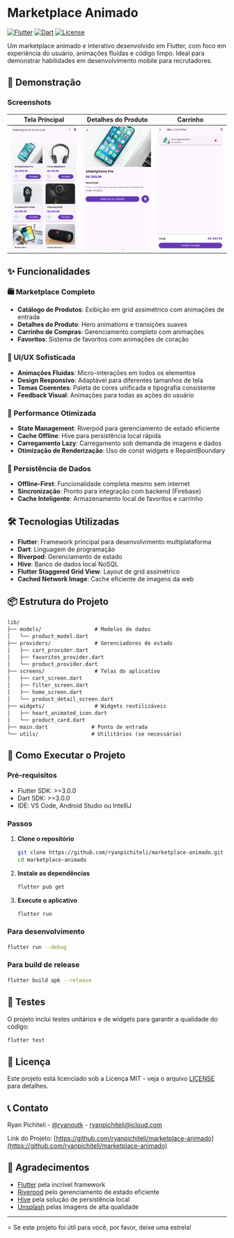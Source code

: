 # Marketplace Animado

[![Flutter](https://img.shields.io/badge/Flutter-02569B?style=for-the-badge&logo=flutter&logoColor=white)](https://flutter.dev)
[![Dart](https://img.shields.io/badge/Dart-0175C2?style=for-the-badge&logo=dart&logoColor=white)](https://dart.dev)
[![License](https://img.shields.io/badge/License-MIT-green.svg)](https://opensource.org/licenses/MIT)

Um marketplace animado e interativo desenvolvido em Flutter, com foco em experiência do usuário, animações fluidas e código limpo. Ideal para demonstrar habilidades em desenvolvimento mobile para recrutadores.

## 📱 Demonstração

### Screenshots

| Tela Principal | Detalhes do Produto | Carrinho |
|----------------|---------------------|----------|
| ![Tela Principal](screenshots/home_screen.png) | ![Detalhes do Produto](screenshots/product_detail.png) | ![Carrinho](screenshots/cart_screen.png) |


## ✨ Funcionalidades

### 🛍️ Marketplace Completo
- **Catálogo de Produtos**: Exibição em grid assimétrico com animações de entrada
- **Detalhes do Produto**: Hero animations e transições suaves
- **Carrinho de Compras**: Gerenciamento completo com animações
- **Favoritos**: Sistema de favoritos com animações de coração

### 🎨 UI/UX Sofisticada
- **Animações Fluidas**: Micro-interações em todos os elementos
- **Design Responsivo**: Adaptável para diferentes tamanhos de tela
- **Temas Coerentes**: Paleta de cores unificada e tipografia consistente
- **Feedback Visual**: Animações para todas as ações do usuário

### 🚀 Performance Otimizada
- **State Management**: Riverpod para gerenciamento de estado eficiente
- **Cache Offline**: Hive para persistência local rápida
- **Carregamento Lazy**: Carregamento sob demanda de imagens e dados
- **Otimização de Renderização**: Uso de const widgets e RepaintBoundary

### 💾 Persistência de Dados
- **Offline-First**: Funcionalidade completa mesmo sem internet
- **Sincronização**: Pronto para integração com backend (Firebase)
- **Cache Inteligente**: Armazenamento local de favoritos e carrinho

## 🛠️ Tecnologias Utilizadas

- **Flutter**: Framework principal para desenvolvimento multiplataforma
- **Dart**: Linguagem de programação
- **Riverpod**: Gerenciamento de estado
- **Hive**: Banco de dados local NoSQL
- **Flutter Staggered Grid View**: Layout de grid assimétrico
- **Cached Network Image**: Cache eficiente de imagens da web

## 📦 Estrutura do Projeto

```
lib/
├── models/                 # Modelos de dados
│   └── product_model.dart
├── providers/              # Gerenciadores de estado
│   ├── cart_provider.dart
│   ├── favorites_provider.dart
│   └── product_provider.dart
├── screens/                # Telas do aplicativo
│   ├── cart_screen.dart
│   ├── filter_screen.dart
│   ├── home_screen.dart
│   └── product_detail_screen.dart
├── widgets/                # Widgets reutilizáveis
│   ├── heart_animated_icon.dart
│   └── product_card.dart
├── main.dart              # Ponto de entrada
└── utils/                 # Utilitários (se necessário)
```

## 🚀 Como Executar o Projeto

### Pré-requisitos
- Flutter SDK: >=3.0.0
- Dart SDK: >=3.0.0
- IDE: VS Code, Android Studio ou IntelliJ

### Passos

1. **Clone o repositório**
   ```bash
   git clone https://github.com/ryanpichiteli/marketplace-animado.git
   cd marketplace-animado
   ```

2. **Instale as dependências**
   ```bash
   flutter pub get
   ```


3. **Execute o aplicativo**
   ```bash
   flutter run
   ```

### Para desenvolvimento

```bash
flutter run --debug
```

### Para build de release

```bash
flutter build apk --release
```

## 🧪 Testes

O projeto inclui testes unitários e de widgets para garantir a qualidade do código:

```bash
flutter test
```

## 📝 Licença

Este projeto está licenciado sob a Licença MIT - veja o arquivo [LICENSE](LICENSE) para detalhes.


## 📞 Contato

Ryan Pichiteli - [@ryanoutk](https://www.instagram.com/ryanoutk/) - ryanpichiteli@icloud.com

Link do Projeto: [https://github.com/ryanpichiteli/marketplace-animado](https://github.com/ryanpichiteli/marketplace-animado)

## 🙏 Agradecimentos

- [Flutter](https://flutter.dev) pela incrível framework
- [Riverpod](https://riverpod.dev) pelo gerenciamento de estado eficiente
- [Hive](https://hive.flutter.dev) pela solução de persistência local
- [Unsplash](https://unsplash.com) pelas imagens de alta qualidade

---

⭐️ Se este projeto foi útil para você, por favor, deixe uma estrela!
